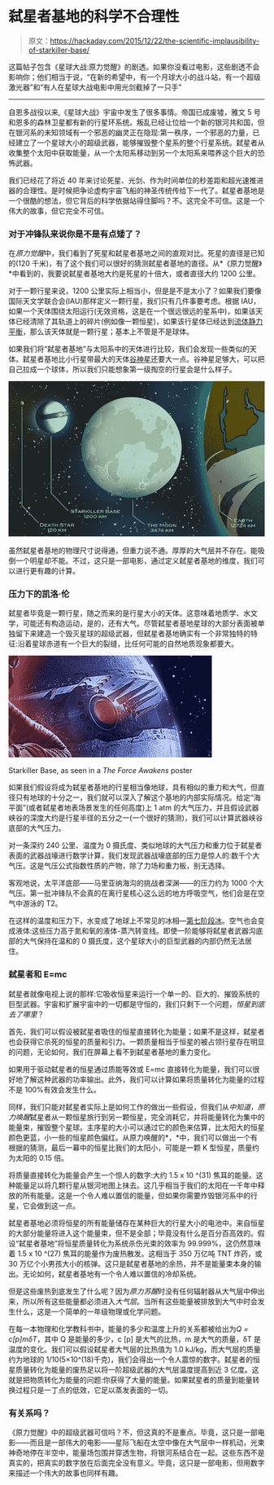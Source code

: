 # 弑星者基地的科学不合理性

> 原文：<https://hackaday.com/2015/12/22/the-scientific-implausibility-of-starkiller-base/>

这篇帖子包含《星球大战:原力觉醒》的剧透。如果你没看过电影，这些剧透不会影响你；他们相当于说，“在新的希望中，有一个月球大小的战斗站，有一个超级激光器”和“有人在星球大战电影中用光剑截掉了一只手”

* * *

自恩多战役以来,《星球大战》宇宙中发生了很多事情。帝国已成废墟，雅文 5 号和恩多的森林卫星都有新的行星环系统。叛乱已经让位给一个新的银河共和国，但在银河系的未知领域有一个邪恶的幽灵正在隐现:第一秩序，一个邪恶的力量，已经建立了一个星球大小的超级武器，能够摧毁整个星系的整个行星系统。弑星者从收集整个太阳中获取能量，从一个太阳系移动到另一个太阳系来喂养这个巨大的恐怖武器。

我们已经花了将近 40 年来讨论死星、光剑、作为时间单位的秒差距和超光速推进器的合理性。是时候把争论虚构宇宙飞船的神圣传统传给下一代了。弑星者基地是一个很酷的想法，但它背后的科学依据站得住脚吗？不。这完全不可信。这是一个伟大的故事，但它完全不可信。

### 对于冲锋队来说你是不是有点矮了？

在*原力觉醒*中，我们看到了死星和弑星者基地之间的直观对比。死星的直径是已知的(120 千米)，有了这个我们可以很好的猜测弑星者基地的直径。从*《原力觉醒》*中看到的，我要说弑星者基地大约是死星的十倍大，或者直径大约 1200 公里。

对于一颗行星来说，1200 公里实际上相当小，但是是不是太小了？如果我们要像国际天文学联合会(IAU)那样定义一颗行星，我们只有几件事要考虑。根据 IAU，如果一个天体围绕太阳运行(无效资格，这是在一个很远很远的星系中)，如果该天体已经清除了其轨道上的碎片(例如像一颗恒星)，如果该行星体已经达到[流体静力平衡](https://en.wikipedia.org/wiki/Hydrostatic_equilibrium#Planetary_geology)，那么该天体就是一颗行星；基本上不管是不是球体。

如果我们将“弑星者基地”与太阳系中的天体进行比较，我们会发现一些类似的天体。弑星者基地比小行星带最大的天体[谷神星](https://en.wikipedia.org/wiki/Ceres_(dwarf_planet))还要大一点。谷神星足够大，可以把自己拉成一个球体，所以我们只能想象第一级掏空的行星会是什么样子。

![StarWarsTech 01](img/fb4ed8be54ae0308aa8276e3e92d9395.png)

虽然弑星者基地的物理尺寸说得通，但重力说不通。厚厚的大气层并不存在。能吸倒一个明星却不能。不过，这只是一部电影，通过定义弑星者基地的维度，我们可以进行更有趣的计算。

### 压力下的凯洛·伦

弑星者毕竟是一颗行星，随之而来的是行星大小的天体。这意味着地质学、水文学，可能还有构造运动，是的，还有大气。尽管弑星者基地星球的大部分表面被单独留下来建造一个毁灭星球的超级武器，但弑星者基地确实有一个非常独特的特征:沿着星球赤道有一个巨大的裂缝，比任何可能的自然地质现象都要大。

![Starkiller Base, as seen in The Force Awakens poster](img/d87a5779ecfe8ab1459147935b006b7b.png)

Starkiller Base, as seen in a *The Force Awakens* poster

如果我们假设将成为弑星者基地的行星相当像地球，具有相似的重力和大气，但直径只有地球的十分之一，我们就可以深入了解这个基地的内部实际情况。给定“海平面”(或者弑星者地表场景发生的任何高度)上 1 atm 的大气压力，并且假设武器峡谷的深度大约是行星半径的五分之一(一个很好的猜测)，我们可以计算武器峡谷底部的大气压力。

对一条深约 240 公里、温度为 0 摄氏度、类似地球的大气压力和重力位于弑星者表面的武器战壕进行数学计算，我们发现武器战壕底部的压力是惊人的:数千个大气压。这是气压公式指数性质的产物，除了力场和重力板，别无选择。

客观地说，太平洋底部——马里亚纳海沟的挑战者深渊——的压力约为 1000 个大气压。第一批冲锋队不会真的在离行星核心这么远的地方呼吸空气，他们会是在空气中游泳的 T2。

在这样的温度和压力下，水变成了地球上不常见的冰相—[第七阶段冰](https://en.wikipedia.org/wiki/Ice#Phases)。空气也会变成液体:这些压力高于氮和氧的液体-蒸汽转变线。即使一阶能够将弑星者武器沟底部的大气保持在温和的 0 摄氏度，这个星球大小的巨型武器的内部仍然无法居住。

### 弑星者和 E=mc

弑星者就像电视上说的那样:它吸收恒星来运行一个单一的、巨大的、摧毁系统的巨型武器。宇宙和扩展宇宙中的一切都是守恒的，我们只剩下一个问题，*恒星到底去了哪里*？

首先，我们可以假设被弑星者吸住的恒星直接转化为能量；如果不是这样，弑星者也会获得它杀死的恒星的质量和引力。一颗质量相当于恒星的被占领行星存在明显的问题，无论如何，我们在屏幕上看不到弑星者基地的重力变化。

如果用于驱动弑星者的恒星通过质能等效或 E=mc 直接转化为能量，我们可以很好地了解这种武器的功率输出。此外，我们可以计算如果将质量转化为能量的过程不是 100%有效会发生什么。

同样，我们只能对弑星者实际上是如何工作的做出一些假设，但我们从*中知道，原力唤醒*弑星者从一颗恒星旅行到另一颗恒星，完全消耗它，并将能量转化为集中的能量束，摧毁整个星球。主序星的大小可以通过它的颜色来估算，比太阳大的恒星颜色更蓝，小一些的恒星颜色偏红。从原力唤醒的*，*中，我们可以做出一个有根据的猜测，最后一幕中的恒星比我们的太阳小，可能是一颗 K 型恒星，质量约为太阳的 0.15 倍。

将质量直接转化为能量会产生一个惊人的数字:大约 1.5 x 10 ^(31) 焦耳的能量。这种能量足以将几颗行星从银河地图上抹去。这几乎相当于我们的太阳在一千年中释放的所有能量。这是一个令人难以置信的能量，但如果你需要炸毁银河系中的行星，它会做到这一点。

弑星者基地必须将恒星的所有能量储存在某种巨大的行星大小的电池中。来自恒星的大部分能量将进入这个能量束，但不是全部；毕竟没有什么是百分百高效的。假设“弑星者基地”将恒星质量转化为系统杀伤光束的效率为 99.999%，这仍然意味着 1.5 x 10 ^(27) 焦耳的能量作为废热散发。这相当于 350 万亿吨 TNT 炸药，或 30 万亿个小男孩大小的核弹。这只是弑星者基地的余热，并不是能量束本身的输出。无论如何，弑星者基地有一个令人难以置信的冷却系统。

但是这些废热到底发生了什么呢？因为*原力苏醒*时没有任何辐射器从大气层中伸出来，所以所有这些能量都必须进入*大气层*。当所有这些能量被排放到大气中时会发生什么，这是一个简单的一年级物理或化学问题。

在每一本物理和化学教科书中，能量的多少和温度上升的关系都被给出为*Q = c[p]mδT*，其中 Q 是能量的多少，c [p] 是大气的比热，m 是大气的质量，δT 是温度的变化。我们可以假设弑星者大气层的比热值为 1.0 kJ/kg，而大气层的质量约为地球的 1/10(5×10^(18)千克)，我们会得出一个令人震惊的数字。弑星者的恒星质量转化为能量的废热足以将一阶超级武器的大气层温度提高到近 3 亿度。这就是把物质转化为能量的问题:你获得了大量的能量。如果弑星者的质量到能量转换过程只是一丁点的低效，它足以蒸发表面的一切。

### 有关系吗？

《原力觉醒》中的超级武器可信吗？不，但这真的不是重点。毕竟，这只是一部电影——而且是一部伟大的电影——星际飞船在太空中像在大气层中一样机动，光束神奇地停在半空中，能量场包围并穿透生物，将银河系结合在一起。这些东西不是真实的，把真实的数字放在后面完全没有意义。毕竟，这只是一部电影，但用数字来描述一个伟大的故事也同样有趣。